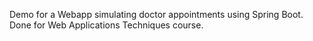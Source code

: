 Demo for a Webapp simulating doctor appointments using Spring Boot. 
Done for Web Applications Techniques course.
